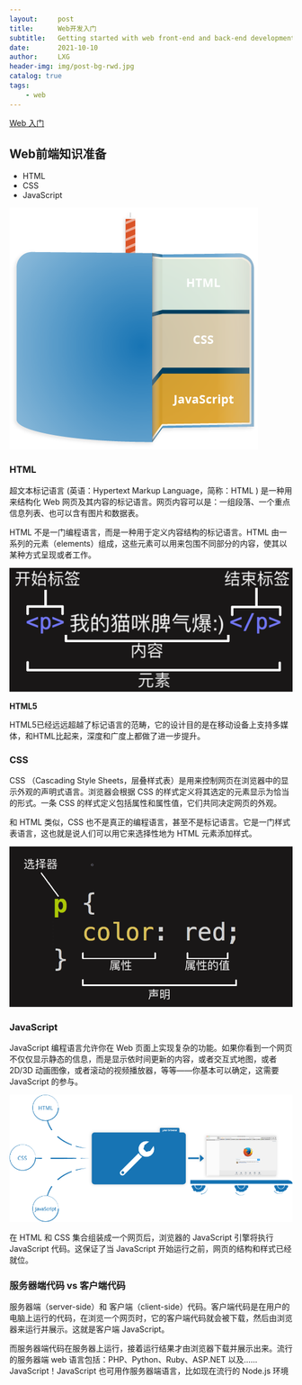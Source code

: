 ```yaml
---
layout:     post
title:      Web开发入门
subtitle:   Getting started with web front-end and back-end development
date:       2021-10-10
author:     LXG
header-img: img/post-bg-rwd.jpg
catalog: true
tags:
    - web
---
```


[Web 入门](https://developer.mozilla.org/zh-CN/docs/Learn/Getting_started_with_the_web)

## Web前端知识准备

* HTML
* CSS
* JavaScript

![web_front](/images/web/web_front.png)

### HTML

超文本标记语言 (英语：Hypertext Markup Language，简称：HTML ) 是一种用来结构化 Web 网页及其内容的标记语言。网页内容可以是：一组段落、一个重点信息列表、也可以含有图片和数据表。

HTML 不是一门编程语言，而是一种用于定义内容结构的标记语言。HTML 由一系列的元素（elements）组成，这些元素可以用来包围不同部分的内容，使其以某种方式呈现或者工作。

![web_html](/images/web/web_html.png)

**HTML5**

HTML5已经远远超越了标记语言的范畴，它的设计目的是在移动设备上支持多媒体，和HTML比起来，深度和广度上都做了进一步提升。

### CSS

CSS （Cascading Style Sheets，层叠样式表）是用来控制网页在浏览器中的显示外观的声明式语言。浏览器会根据 CSS 的样式定义将其选定的元素显示为恰当的形式。一条 CSS 的样式定义包括属性和属性值，它们共同决定网页的外观。

和 HTML 类似，CSS 也不是真正的编程语言，甚至不是标记语言。它是一门样式表语言，这也就是说人们可以用它来选择性地为 HTML 元素添加样式。

![css-declaration](/images/web/css-declaration.png)

### JavaScript

JavaScript 编程语言允许你在 Web 页面上实现复杂的功能。如果你看到一个网页不仅仅显示静态的信息，而是显示依时间更新的内容，或者交互式地图，或者 2D/3D 动画图像，或者滚动的视频播放器，等等——你基本可以确定，这需要 JavaScript 的参与。

![web_execution](/images/web/web_execution.png)

在 HTML 和 CSS 集合组装成一个网页后，浏览器的 JavaScript 引擎将执行 JavaScript 代码。这保证了当 JavaScript 开始运行之前，网页的结构和样式已经就位。

### 服务器端代码 vs 客户端代码

服务器端（server-side）和 客户端（client-side）代码。客户端代码是在用户的电脑上运行的代码，在浏览一个网页时，它的客户端代码就会被下载，然后由浏览器来运行并展示。这就是客户端 JavaScript。

而服务器端代码在服务器上运行，接着运行结果才由浏览器下载并展示出来。流行的服务器端 web 语言包括：PHP、Python、Ruby、ASP.NET 以及...... JavaScript！JavaScript 也可用作服务器端语言，比如现在流行的 Node.js 环境



